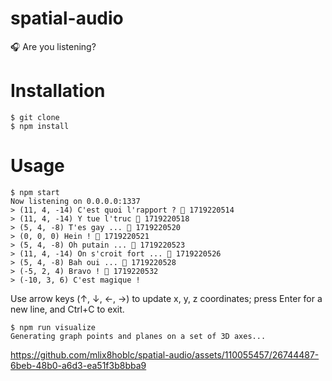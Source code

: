 # spatial-audio

🎧 Are you listening?

# Installation

```
$ git clone
$ npm install
```

# Usage

```
$ npm start
Now listening on 0.0.0.0:1337
> (11, 4, -14) C'est quoi l'rapport ? 💾 1719220514
> (11, 4, -14) Y tue l'truc 💾 1719220518
> (5, 4, -8) T'es gay ... 💾 1719220520
> (0, 0, 0) Hein ! 💾 1719220521
> (5, 4, -8) Oh putain ... 💾 1719220523
> (11, 4, -14) On s'croit fort ... 💾 1719220526
> (5, 4, -8) Bah oui ... 💾 1719220528
> (-5, 2, 4) Bravo ! 💾 1719220532
> (-10, 3, 6) C'est magique !
```

Use arrow keys (↑, ↓, ←, →) to update x, y, z coordinates; press Enter for a new line, and Ctrl+C to exit.

```
$ npm run visualize
Generating graph points and planes on a set of 3D axes...
```

https://github.com/mlix8hoblc/spatial-audio/assets/110055457/26744487-6beb-48b0-a6d3-ea51f3b8bba9





